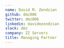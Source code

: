 ```yaml
---
name: David M. Zendzian
github: dmz006
twitter: dmz006
linkedin: davidmzendzian
slack: dmz
company: ZZ Servers
title: Managing Partner
---
```

